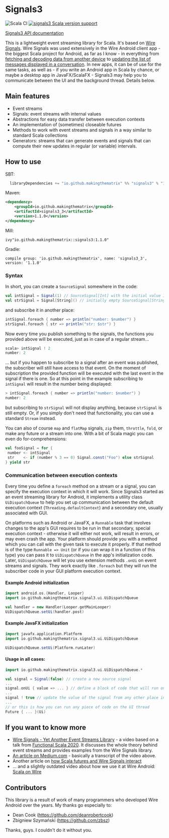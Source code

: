 # Signals3

![Scala CI](https://github.com/makingthematrix/signals3/workflows/Scala%20CI/badge.svg)
[![signals3 Scala version support](https://index.scala-lang.org/makingthematrix/signals3/signals3/latest-by-scala-version.svg?platform=jvm)](https://index.scala-lang.org/makingthematrix/signals3/signals3)

[Signals3 API documentation](https://makingthematrix.github.io/signals3)

This is a lightweight event streaming library for Scala. It's based on [Wire Signals](https://github.com/wireapp/wire-signals). 
Wire Signals was used extensively in the Wire Android client app - the biggest Scala project for Android, as far as I know - in everything from 
[fetching and decoding data from another device](https://github.com/wireapp/wire-android-sync-engine/blob/develop/zmessaging/src/main/scala/com/waz/service/push/PushService.scala) 
to [updating the list of messages displayed in a conversation](https://github.com/wireapp/wire-android/blob/develop/app/src/main/scala/com/waz/zclient/messages/MessagesController.scala).
In new apps, it can be of use for the same tasks, as well as - if you write an Android app in Scala by chance, or maybe a desktop app in JavaFX/ScalaFX - Signals3 may help you to communicate between the UI and the background thread. Details below. 

## Main features

* Event streams
* Signals: event streams with internal values
* Abstractions for easy data transfer between execution contexts
* An implementation of (sometimes) closeable futures
* Methods to work with event streams and signals in a way similar to standard Scala collections
* Generators: streams that can generate events and signals that can compute their new updates in regular (or variable) intervals. 

## How to use

SBT:
```sbt
  libraryDependencies += "io.github.makingthematrix" %% "signals3" % "1.1.0"
```

Maven:
```xml
<dependency>
    <groupId>io.github.makingthematrix</groupId>
    <artifactId>signals3_3</artifactId>
    <version>1.1.0</version>
</dependency>
```

Mill:
```
ivy"io.github.makingthematrix::signals3:1.1.0"
```

Gradle:
```
compile group: 'io.github.makingthematrix', name: 'signals3_3', version: '1.1.0'
```

### Syntax

In short, you can create a `SourceSignal` somewhere in the code:
```scala
val intSignal = Signal(1) // SourceSignal[Int] with the initial value 1
val strSignal = Signal[String]() // initially empty SourceSignal[String]
```

and subscribe it in another place:
```scala
intSignal.foreach { number => println("number: $number") }
strSignal.foreach { str => println("str: $str") }
```

Now every time you publish something to the signals, the functions you provided above will be executed, just as in case of a regular stream...
```scala
scala> intSignal ! 2
number: 2
```
... but if you happen to subscribe to a signal after an event was published, the subscriber will still have access to that event. On the moment of subscription the provided function will be executed with the last event in the signal if there is one. So at this point in the example subscribing to `intSignal` will result in the number being displayed:
```scala
> intSignal.foreach { number => println("number: $number") }
number: 2
```
but subscribing to `strSignal` will not display anything, because `strSignal` is still empty. Or, if you simply don't need that functionality, you can use a standard `Stream` instead.

You can also of course `map` and `flatMap` signals, `zip` them, `throttle`, `fold`, or make any future or a stream into one. With a bit of Scala magic you can even do for-comprehensions:
```scala
val fooSignal = for {
 number <- intSignal
 str    <- if (number % 3 == 0) Signal.const("Foo") else strSignal
} yield str
```

### Communication between execution contexts

Every time you define a `foreach` method on a stream or a signal, you can specify the execution context in which it will work.
Since Signals3 started as an event streaming library for Android, it implements a utility class `UiDispatchQueue` to help you set up 
communication between the default execution context (`Threading.defaultContext`) and a secondary one, usually associated with GUI. 

On platforms such as Android or JavaFX, a `Runnable` task that involves changes to the app's GUI requires to be run 
in that secondary, special execution context - otherwise it will either not work, will result in errors, or may even crash the app.
Your platform should provide you with a method which you can call with the given task to execute it properly.
If that method is of the type `Runnable => Unit` (or if you can wrap it in a function of this type) you can pass it
to `UiDispatchQueue` in the app's initialization code. Later, `UiDispatchQueue` will let you use extension methods
`.onUi` on event streams and signals. They work exactly like `.foreach` but they will run the subscriber code in
your GUI platform execution context.

#### Example Android initialization

```scala
import android.os.{Handler, Looper}
import io.github.makingthematrix.signal3.ui.UiDispatchQueue

val handler = new Handler(Looper.getMainLooper)
UiDispatchQueue.setUi(handler.post)
```

#### Example JavaFX initialization

```scala
import javafx.application.Platform
import io.github.makingthematrix.signal3.ui.UiDispatchQueue

UiDispatchQueue.setUi(Platform.runLater)
```

#### Usage in all cases:

```scala
import io.github.makingthematrix.signal3.ui.UiDispatchQueue.*

val signal = Signal(false) // create a new source signal
...
signal.onUi { value => ... } // define a block of code that will run on the UI thread
...
signal ! true // update the value of the signal from any other place in the code
...
// or this is how you can run any piece of code on the UI thread
Future { ... }(Ui)
```

## If you want to know more
* [Wire Signals - Yet Another Event Streams Library](https://youtu.be/IgKjd_fhM0M) - a video based on a talk from [Functional Scala 2020](https://www.functionalscala.com/). It discusses the whole theory behind event streams and provides examples from the Wire Signals library.
* [An article on Medium.com](https://makingthematrix.medium.com/wire-signals-81918bbcc07f?source=friends_link&sk=948c6f03e507e6f0188737711511a4b0) - basically a transcript of the video above.
* Another article on [how Scala futures and Wire Signals interact](https://github.com/wireapp/wire-signals/wiki/Futures-in-the-context-of-Wire-Signals)
* ... and a slightly outdated video about how we use it at Wire Android: [Scala on Wire](https://www.youtube.com/watch?v=dnsyd-h5piI)

## Contributors 

This library is a result of work of many programmers who developed Wire Android over the years. 
My thanks go especially to:
* Dean Cook (https://github.com/deanrobertcook)
* Zbigniew Szymański (https://github.com/zbsz)

Thanks, guys. I couldn't do it without you.
